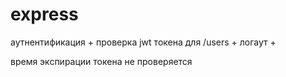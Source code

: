 # express

аутнентификация +
проверка jwt токена для /users +
логаут +

время экспирации токена не проверяется
